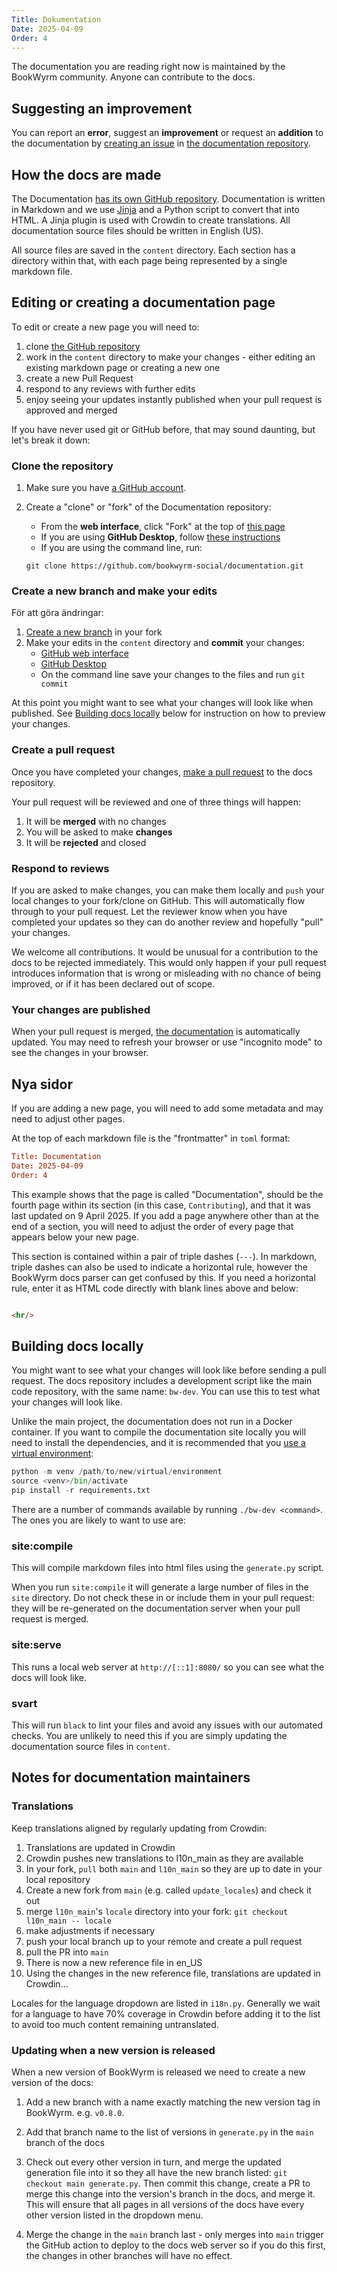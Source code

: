 ```yaml
---
Title: Dokumentation
Date: 2025-04-09
Order: 4
---
```


The documentation you are reading right now is maintained by the BookWyrm community. Anyone can contribute to the docs.

## Suggesting an improvement

You can report an **error**, suggest an **improvement** or request an **addition** to the documentation by [creating an issue](https://docs.github.com/en/issues/tracking-your-work-with-issues/using-issues/creating-an-issue) in [the documentation repository](https://github.com/bookwyrm-social/documentation).

## How the docs are made

The Documentation [has its own GitHub repository](https://github.com/bookwyrm-social/documentation). Documentation is written in Markdown and we use [Jinja](https://jinja.palletsprojects.com/en/stable) and a Python script to convert that into HTML. A Jinja plugin is used with Crowdin to create translations. All documentation source files should be written in English (US).

All source files are saved in the `content` directory. Each section has a directory within that, with each page being represented by a single markdown file.

## Editing or creating a documentation page

To edit or create a new page you will need to:

1. clone [the GitHub repository](https://github.com/bookwyrm-social/documentation)
2. work in the `content` directory to make your changes - either editing an existing markdown page or creating a new one
3. create a new Pull Request
4. respond to any reviews with further edits
5. enjoy seeing your updates instantly published when your pull request is approved and merged

If you have never used git or GitHub before, that may sound daunting, but let's break it down:

### Clone the repository

1. Make sure you have [a GitHub account](https://docs.github.com/en/get-started/start-your-journey/creating-an-account-on-github).
2. Create a "clone" or "fork" of the Documentation repository:

   - From the **web interface**, click "Fork" at the top of [this page](https://github.com/bookwyrm-social/documentation)
   - If you are using **GitHub Desktop**, follow [these instructions](https://docs.github.com/en/desktop/adding-and-cloning-repositories/cloning-and-forking-repositories-from-github-desktop)
   - If you are using the command line, run:

   `git clone https://github.com/bookwyrm-social/documentation.git`

### Create a new branch and make your edits

För att göra ändringar:

1. [Create a new branch](https://docs.github.com/en/issues/tracking-your-work-with-issues/using-issues/creating-a-branch-for-an-issue) in your fork
2. Make your edits in the `content` directory and **commit** your changes:
   - [GitHub web interface](https://docs.github.com/en/repositories/working-with-files/managing-files/editing-files)
   - [GitHub Desktop](https://docs.github.com/en/desktop/making-changes-in-a-branch/committing-and-reviewing-changes-to-your-project-in-github-desktop)
   - On the command line save your changes to the files and run `git commit`

At this point you might want to see what your changes will look like when published. See [Building docs locally](#building-docs-locally) below for instruction on how to preview your changes.

### Create a pull request

Once you have completed your changes, [make a pull request](https://docs.github.com/en/pull-requests/collaborating-with-pull-requests/proposing-changes-to-your-work-with-pull-requests/creating-a-pull-request) to the docs repository.

Your pull request will be reviewed and one of three things will happen:

1. It will be **merged** with no changes
2. You will be asked to make **changes**
3. It will be **rejected** and closed

### Respond to reviews

If you are asked to make changes, you can make them locally and `push` your local changes to your fork/clone on GitHub. This will automatically flow through to your pull request. Let the reviewer know when you have completed your updates so they can do another review and hopefully "pull" your changes.

We welcome all contributions. It would be unusual for a contribution to the docs to be rejected immediately. This would only happen if your pull request introduces information that is wrong or misleading with no chance of being improved, or if it has been declared out of scope.

### Your changes are published

When your pull request is merged, [the documentation](https://docs.joinbookwyrm.com/) is automatically updated. You may need to refresh your browser or use "incognito mode" to see the changes in your browser.

## Nya sidor

If you are adding a new page, you will need to add some metadata and may need to adjust other pages.

At the top of each markdown file is the "frontmatter" in `toml` format:

```toml
Title: Documentation
Date: 2025-04-09
Order: 4
```

This example shows that the page is called  "Documentation", should be the fourth page within its section (in this case, `Contributing`), and that it was last updated on 9 April 2025. If you add a page anywhere other than at the end of a section, you will need to adjust the order of every page that appears below your new page.

This section is contained within a pair of triple dashes (`---`). In markdown, triple dashes can also be used to indicate a horizontal rule, however the BookWyrm docs parser can get confused by this. If you need a horizontal rule, enter it as HTML code directly with blank lines above and below:

```html

<hr/>

```

## Building docs locally

You might want to see what your changes will look like before sending a pull request. The docs repository includes a development script like the main code repository, with the same name: `bw-dev`. You can use this to test what your changes will look like.

Unlike the main project, the documentation does not run in a Docker container. If you want to compile the documentation site locally you will need to install the dependencies, and it is recommended that you [use a virtual environment](https://docs.python.org/3/library/venv.html):

```py
python -m venv /path/to/new/virtual/environment
source <venv>/bin/activate
pip install -r requirements.txt
```

There are a number of commands available by running `./bw-dev <command>`. The ones you are likely to want to use are:

### site:compile

This will compile markdown files into html files using the `generate.py` script.

When you run `site:compile` it will generate a large number of files in the `site` directory. Do not check these in or include them in your pull request: they will be re-generated on the documentation server when your pull request is merged.

### site:serve

This runs a local web server at `http://[::1]:8080/` so you can see what the docs will look like.

### svart

This will run `black` to lint your files and avoid any issues with our automated checks. You are unlikely to need this if you are simply updating the documentation source files in `content`.

## Notes for documentation maintainers

### Translations

Keep translations aligned by regularly updating from Crowdin:

1. Translations are updated in Crowdin
2. Crowdin pushes new translations to l10n_main as they are available
3. In your fork, `pull` both `main` and `l10n_main` so they are up to date in your local repository
4. Create a new fork from `main` (e.g. called `update_locales`) and check it out
5. merge `l10n_main`'s `locale` directory into your fork: `git checkout l10n_main -- locale`
6. make adjustments if necessary
7. push your local branch up to your remote and create a pull request
8. pull the PR into `main`
9. There is now a new reference file in en_US
10. Using the changes in the new reference file, translations are updated in Crowdin...

Locales for the language dropdown are listed in `i18n.py`. Generally we wait for a language to have 70% coverage in Crowdin before adding it to the list to avoid too much content remaining untranslated.

### Updating when a new version is released

When a new version of BookWyrm is released we need to create a new version of the docs:

1. Add a new branch with a name exactly matching the new version tag in BookWyrm. e.g. `v0.8.0`.

2. Add that branch name to the list of versions in `generate.py` in the `main` branch of the docs

3. Check out every other version in turn, and merge the updated generation file into it so they all have the new branch listed: `git checkout main generate.py`. Then commit this change, create a PR to merge this change into the version's branch in the docs, and merge it. This will ensure that all pages in all versions of the docs have every other version listed in the dropdown menu.

4. Merge the change in the `main` branch last - only merges into `main` trigger the GitHub action to deploy to the docs web server so if you do this first, the changes in other branches will have no effect.